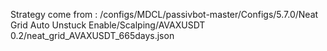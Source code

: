 Strategy come from : /configs/MDCL/passivbot-master/Configs/5.7.0/Neat Grid Auto Unstuck Enable/Scalping/AVAXUSDT 0.2/neat_grid_AVAXUSDT_665days.json